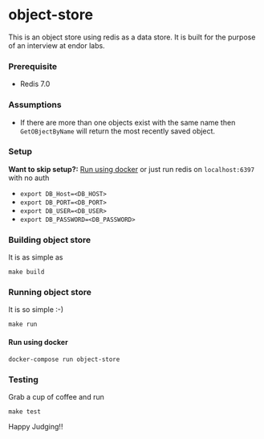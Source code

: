 # object-store
This is an object store using redis as a data store. It is built for the purpose of an interview at endor labs. 

### Prerequisite
- Redis 7.0

### Assumptions
- If there are more than one objects exist with the same name then `GetOBjectByName` will return the most recently saved object.

### Setup
**Want to skip setup?:** [Run using docker](#run-using-docker) or just run redis on `localhost:6397` with no auth
- `export DB_Host=<DB_HOST>`
- `export DB_PORT=<DB_PORT>`
- `export DB_USER=<DB_USER>`
- `export DB_PASSWORD=<DB_PASSWORD>`

### Building object store
It is as simple as

``make build``


### Running object store

It is so simple :-)

``make run``

#### Run using docker

``docker-compose run object-store``

### Testing
Grab a cup of coffee and run

``make test``

Happy Judging!!

